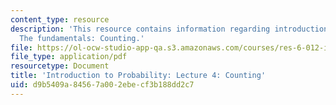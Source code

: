 ```yaml
---
content_type: resource
description: 'This resource contains information regarding introduction to probability:
  The fundamentals: Counting.'
file: https://ol-ocw-studio-app-qa.s3.amazonaws.com/courses/res-6-012-introduction-to-probability-spring-2018/d9b5409a84567a002ebecf3b188dd2c7_MITRES_6_012S18_L04.pdf
file_type: application/pdf
resourcetype: Document
title: 'Introduction to Probability: Lecture 4: Counting'
uid: d9b5409a-8456-7a00-2ebe-cf3b188dd2c7
---
```


